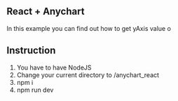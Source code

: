 ## React + Anychart

In this example you can find out how to get yAxis value o

## Instruction

1. You have to have NodeJS   
2. Change your current directory to /anychart_react   
3. npm i   
4. npm run dev
